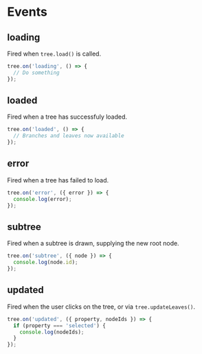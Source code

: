 # Events

## loading
Fired when `tree.load()` is called.
```JavaScript
tree.on('loading', () => {
  // Do something
});
```

## loaded
Fired when a tree has successfuly loaded.
```JavaScript
tree.on('loaded', () => {
  // Branches and leaves now available
});
```

## error
Fired when a tree has failed to load.
```JavaScript
tree.on('error', ({ error }) => {
  console.log(error);
});
```

## subtree
Fired when a subtree is drawn, supplying the new root node.
```JavaScript
tree.on('subtree', ({ node }) => {
  console.log(node.id);
});
```

## updated
Fired when the user clicks on the tree, or via `tree.updateLeaves()`.
```JavaScript
tree.on('updated', ({ property, nodeIds }) => {
  if (property === 'selected') {
    console.log(nodeIds);
  }
});

```

